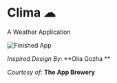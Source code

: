 
# Clima ☁

A Weather Application

![Finished App](output/clima-project.gif)


_Inspired Design By:_ **Olia Gozha ** 

_Courtesy of:_ **The App Brewery**